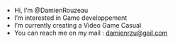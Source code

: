 - Hi, I’m @DamienRouzeau
- I’m interested in Game developpement
- I’m currently creating a Video Game Casual
- You can reach me on my mail : damienrzu@gail.com
